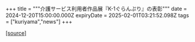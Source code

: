 +++
title = """介護サービス利用者作品展『K-1ぐらんぷり』の表彰"""
date = 2024-12-20T15:00:00.000Z
expiryDate = 2025-02-01T03:21:52.098Z
tags = ["kuriyama","news"]
+++


[[source]](https://www.town.kuriyama.hokkaido.jp/soshiki/43/28801.html)

